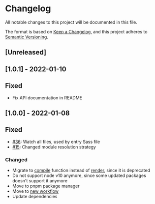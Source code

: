 # Changelog
All notable changes to this project will be documented in this file.

The format is based on [Keep a Changelog](https://keepachangelog.com/en/1.0.0/),
and this project adheres to [Semantic Versioning](https://semver.org/spec/v2.0.0.html).

## [Unreleased]

## [1.0.1] - 2022-01-10
## Fixed
- Fix API documentation in README

## [1.0.0] - 2022-01-08
## Fixed
- [#36](https://github.com/koluch/esbuild-plugin-sass/pull/36): Watch all files, used by entry Sass file
- [#15](https://github.com/koluch/esbuild-plugin-sass/pull/15): Changed module resolution strategy

### Changed
- Migrate to [compile](https://sass-lang.com/documentation/js-api/modules#compile) function instead of [render](https://sass-lang.com/documentation/js-api/modules#render), since it is deprecated
- Do not support node v10 anymore, since some updated packages doesn't support it anymore
- Move to pnpm package manager
- Move to [new workflow](https://thomaspoignant.medium.com/simple-git-flow-who-works-dac82430e484)
- Update dependencies

